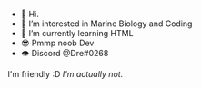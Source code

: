- 👋 Hi.
- 👀 I’m interested in Marine Biology and Coding
- 🌱 I’m currently learning HTML
- 😎 Pmmp noob Dev
- 👁️ Discord @Dre#0268

I'm friendly :D
*I'm actually not.*
